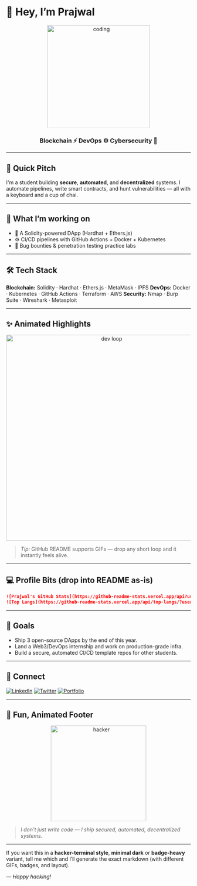 # 👋 Hey, I’m Prajwal

<p align="center">
  <img src="https://media.giphy.com/media/26BRuo6sLetdllPAQ/giphy.gif" alt="coding" width="280"/>
</p>

<h3 align="center">Blockchain ⚡ DevOps ⚙️ Cybersecurity 🔐</h3>

---

## 🚀 Quick Pitch

I'm a student building **secure**, **automated**, and **decentralized** systems. I automate pipelines, write smart contracts, and hunt vulnerabilities — all with a keyboard and a cup of chai.

---

## 🔭 What I’m working on

* 🧩 A Solidity-powered DApp (Hardhat + Ethers.js)
* ⚙️ CI/CD pipelines with GitHub Actions + Docker + Kubernetes
* 🔎 Bug bounties & penetration testing practice labs

---

## 🛠 Tech Stack

**Blockchain:** Solidity · Hardhat · Ethers.js · MetaMask · IPFS
**DevOps:** Docker · Kubernetes · GitHub Actions · Terraform · AWS
**Security:** Nmap · Burp Suite · Wireshark · Metasploit

---

## ✨ Animated Highlights

<p align="center">
  <img src="https://raw.githubusercontent.com/eliangcs/animations/main/dev-loop.gif" alt="dev loop" width="560"/>
</p>

> *Tip:* GitHub README supports GIFs — drop any short loop and it instantly feels alive.

---

## 💻 Profile Bits (drop into README as-is)

```md
![Prajwal's GitHub Stats](https://github-readme-stats.vercel.app/api?username=prajwal-1703&show_icons=true&theme=tokyonight)
![Top Langs](https://github-readme-stats.vercel.app/api/top-langs/?username=prajwal-1703&layout=compact&theme=tokyonight)
```


---

## 🎯 Goals

* Ship 3 open-source DApps by the end of this year.
* Land a Web3/DevOps internship and work on production-grade infra.
* Build a secure, automated CI/CD template repos for other students.

---

## 🔗 Connect

[![LinkedIn](https://img.shields.io/badge/-LinkedIn-blue?style=flat-square\&logo=linkedin)](#)
[![Twitter](https://img.shields.io/badge/-Twitter-1DA1F2?style=flat-square\&logo=twitter)](#)
[![Portfolio](https://img.shields.io/badge/Portfolio-%23?style=flat-square\&logo=google-chrome)](#)

---

## 🧾 Fun, Animated Footer

<p align="center">
  <img src="https://media.giphy.com/media/L0K9n4j2Qb1W/giphy.gif" alt="hacker" width="260"/>
</p>

> *I don’t just write code — I ship secured, automated, decentralized systems.*

---

If you want this in a **hacker-terminal style**, **minimal dark** or **badge-heavy** variant, tell me which and I’ll generate the exact markdown (with different GIFs, badges, and layout).

*— Happy hacking!*
